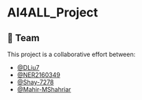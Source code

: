 # AI4ALL_Project
## 👥 Team

This project is a collaborative effort between:

- [@DLiu7](https://github.com/DLiu7)
- [@NER2160349](https://github.com/NER2160349)
- [@Shay-7278](https://github.com/Shay-7278)
- [@Mahir-MShahriar](https://github.com/Mahir-MShahriar)
